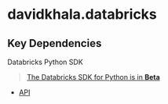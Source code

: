 # davidkhala.databricks

## Key Dependencies

Databricks Python SDK
> [The Databricks SDK for Python is in **Beta**](https://docs.databricks.com/en/dev-tools/sdk-python.html)
- [API](https://databricks-sdk-py.readthedocs.io/en/latest/)